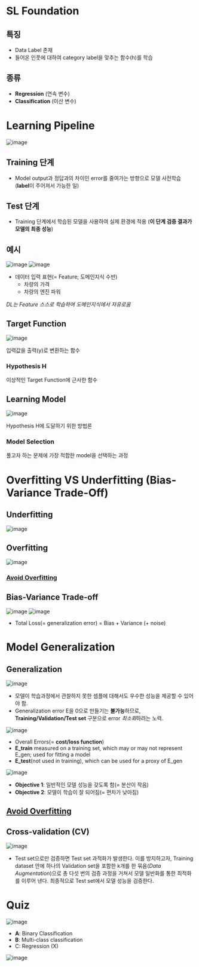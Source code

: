 # SL Foundation
## 특징
 - Data Label 존재
 - 들어온 인풋에 대하여 category label을 맞추는 함수(h)를 학습
 
## 종류
- **Regression** (연속 변수)
- **Classification** (이산 변수)

# Learning Pipeline
![image](https://user-images.githubusercontent.com/39285147/178139121-56fc8108-9459-4d01-b591-9cdd7eae8bd9.png)
## Training 단계
- Model output과 정답과의 차이인 error를 줄여가는 방향으로 모델 사전학습 (**label**이 주어져서 가능한 일)
## Test 단계
- Training 단계에서 학습된 모델을 사용하여 실제 환경에 적용 (**이 단계 검증 결과가 모델의 최종 성능**)

## 예시
![image](https://user-images.githubusercontent.com/39285147/178139268-7558ef94-806a-45cc-9253-371ea7f972d0.png)
![image](https://user-images.githubusercontent.com/39285147/178139386-35699b72-d212-499b-ad0d-3de608d0a9d3.png)
- 데이터 입력 표현(= Feature; 도메인지식 수반)
  - 차량의 가격
  - 차량의 엔진 파워

*DL는 Feature 스스로 학습하여 도메인지식에서 자유로움*

## Target Function
![image](https://user-images.githubusercontent.com/39285147/178139459-85abf7ae-627a-413b-b67d-9e889dd47326.png)

입력값을 출력(y)로 변환하는 함수

### Hypothesis H
이상적인 Target Function에 근사한 함수

## Learning Model
![image](https://user-images.githubusercontent.com/39285147/178139561-57635f09-6e64-449f-b407-398080ea50cf.png)

Hypothesis H에 도달하기 위한 방법론

### Model Selection
풀고자 하는 문제에 가장 적합한 model을 선택하는 과정

# Overfitting VS Underfitting (Bias-Variance Trade-Off)
## Underfitting
![image](https://user-images.githubusercontent.com/39285147/178140447-30660140-2d0c-4400-9c41-7e57bb3301ba.png)

## Overfitting
![image](https://user-images.githubusercontent.com/39285147/178140458-0350db01-23e1-4b44-bdaa-379a78bbe0bf.png)

### [Avoid Overfitting](https://github.com/EricChoii/ai-terms/blob/main/overfitting.md)

## Bias-Variance Trade-off
![image](https://user-images.githubusercontent.com/39285147/178140622-63c18b99-1905-44fd-9e65-6b768ca2fd87.png)
![image](https://user-images.githubusercontent.com/39285147/178151883-e8373347-12f0-4f03-be51-60db99e1e3f0.png)
- Total Loss(= generalization error) = Bias + Variance (+ noise)

# Model Generalization
## Generalization
![image](https://user-images.githubusercontent.com/39285147/178139695-ee43a743-1b78-42d7-bb96-17a5a0bd3ebc.png)
- 모델이 학습과정에서 관찰하지 못한 셈플에 대해서도 우수한 성능을 제공할 수 있어야 함.
- Generalization error E을 0으로 만들기는 **불가능**하므로, **Training/Validation/Test set** 구분으로 error *최소화*하려는 노력.

![image](https://user-images.githubusercontent.com/39285147/178139844-e35c7ed4-2c36-4e9a-b3bd-a804e794bc46.png)
- Overall Errors(= **cost/loss function**)
- **E_train** measured on a training set, which may or may not represent E_gen; used for fitting a model
- **E_test**(not used in training), which can be used for a proxy of E_gen

![image](https://user-images.githubusercontent.com/39285147/178140021-2ee36cec-aa7a-4cde-97e9-5910ca406a65.png)
- **Objective 1**: 일반적인 모델 성능을 갖도록 함(= 분산이 작음)
- **Objective 2**: 모델이 학습이 잘 되어짐(= 편차가 낮아짐)

## [Avoid Overfitting](https://github.com/EricChoii/ai-terms/blob/main/overfitting.md)

## Cross-validation (CV)
![image](https://user-images.githubusercontent.com/39285147/178140726-ea0190aa-54f9-4096-90fb-8574d11981cf.png)
- Test set으로만 검증하면 Test set 과적화가 발생한다. 이를 방지하고자, Training dataset 안에 하나의 Validation set을 포함한 k개를 한 묶음(*Data Augmentation*)으로 총 다섯 번의 검증 과정을 거쳐서 모델 일반화를 통한 최적화를 이루어 낸다. 최종적으로 Test set에서 모델 성능을 검증한다.

# Quiz
![image](https://user-images.githubusercontent.com/39285147/178150892-dd2786cd-2bfb-467e-998a-e921ed5d687f.png)
- **A**: Binary Classification
- **B**: Multi-class classification
- C: Regression (X)

![image](https://user-images.githubusercontent.com/39285147/178150921-784febbf-d95f-4d9b-83f0-05be85002e8d.png)

